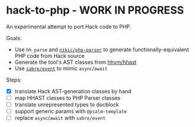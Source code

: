 # hack-to-php - WORK IN PROGRESS

An experimental attempt to port Hack code to PHP.

Goals:

 - Use `hh_parse` and [`nikic/php-parser`](https://github.com/nikic/php-parser) to generate functionally-equivalent PHP code from Hack source
 - Generate the tool's AST classes from [hhvm/hhast](https://github.com/hhvm/hhast)
 - Use [`sabre/event`](https://github.com/sabre/event) to mimic `async`/`await`

Steps:
 - [x] translate Hack AST-generation classes by hand
 - [ ] map HHAST classes to PHP Parser classes
 - [ ] translate unrepresented types to docblock
 - [ ] support generic params with `@psalm-template`
 - [ ] replace `async`/`await` with `sabre/event`